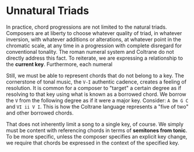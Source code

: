 # Unnatural Triads

In practice, chord progressions are not limited to the natural triads. 
Composers are at liberty to choose whatever quality of triad, in whatever inversion, with whatever additions or alterations, at whatever point in the chromatic scale, at any time in a progression with complete disregard for conventional tonality.
The roman numeral system and Coltrane do not directly address this fact. To reiterate, we are expressing a relationship to the **current key**.
Furthermore, each numeral 

Still, we must be able to represent chords that do not belong to a key. The cornerstone of tonal music, the `V-I` authentic cadence, creates a feeling of resolution. It is common for a composer to "target" a certain degree as if resolving to that key using what is known as a borrowed chord. We borrow the `V` from the following degree as if it were a major key. Consider: `A Dm G C` and `VI ii V I`. This is how the Coltrane language represents a "five of two" and other borrowed chords.

That does not inherently limit a song to a single key, of course. We simply must be content with referencing chords in terms of **semitones from tonic**. To be more specific, unless the composer specifies an explicit key change, we require that chords be expressed in the context of the specified key.
